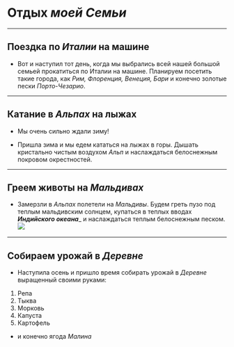 # __Отдых *моей Семьи*__

---
## Поездка по *Италии* на машине

* Вот и наступил тот день, когда мы выбрались всей нашей большой семьей прокатиться по Италии на машине. Планируем посетить такие города, как *Рим, Флоренция, Венеция, Бари* и конечно золотые пески *Порто-Чезарио*.

---
## Катание в *Альпах* на лыжах

* Мы очень сильно ждали зиму!
 
 * Пришла зима и мы едем кататься на лыжах в горы. Дышать кристально чистым воздухом *Альп* и наслаждаться белоснежным покровом окрестностей.

---
## Греем животы на *Мальдивах*

* Замерзли в *Альпах* полетели на *Мальдивы*. Будем греть пузо под теплым мальдивским солнцем, купаться в теплых вводах _**Индийского океана**__ и наслаждаться теплым белоснежным песком.
 ![](Maldives.jpg)

---
## Собираем урожай в *Деревне*

* Наступила осень и пришло время собирать урожай в *Деревне* выращенный своими руками:
1. Репа
2. Тыква
3. Морковь
4. Капуста
5. Картофель
* и конечно ягода *Малина*